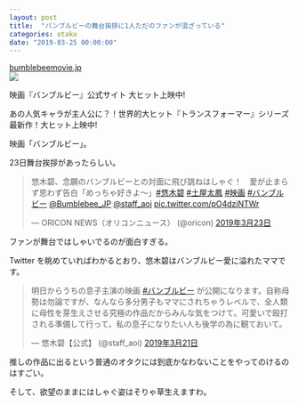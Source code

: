 ```yaml
---
layout: post
title:  "バンブルビーの舞台挨拶に1人ただのファンが混ざっている"
categories: otaku
date: "2019-03-25 00:00:00"
---
```


<div class="card">
  <a href="https://bumblebeemovie.jp/"></a>
  <div class="card__header">
    <a href="https://bumblebeemovie.jp/">bumblebeemovie.jp</a>
  </div>
  <div class="card__image">
    <img src="https://bumblebeemovie.jp/ogp05.jpg">
  </div>
  <div class="card__title">
    <p>映画『バンブルビー』公式サイト 大ヒット上映中!</p>
  </div>
  <div class="card__description">
    <p>あの人気キャラが主人公に？！世界的大ヒット『トランスフォーマー』シリーズ最新作！大ヒット上映中!</p>
  </div>
</div>

映画「バンブルビー」。

23日舞台挨拶があったらしい。

<blockquote class="twitter-tweet  tw-align-center" data-lang="ja"><p lang="ja" dir="ltr">悠木碧、念願のバンブルビーとの対面に飛び跳ねはしゃぐ！　愛が止まらず思わず告白「めっちゃ好きよ～」<a href="https://twitter.com/hashtag/%E6%82%A0%E6%9C%A8%E7%A2%A7?src=hash&amp;ref_src=twsrc%5Etfw">#悠木碧</a> <a href="https://twitter.com/hashtag/%E5%9C%9F%E5%B1%8B%E5%A4%AA%E9%B3%B3?src=hash&amp;ref_src=twsrc%5Etfw">#土屋太鳳</a> <a href="https://twitter.com/hashtag/%E6%98%A0%E7%94%BB?src=hash&amp;ref_src=twsrc%5Etfw">#映画</a> <a href="https://twitter.com/hashtag/%E3%83%90%E3%83%B3%E3%83%96%E3%83%AB%E3%83%93%E3%83%BC?src=hash&amp;ref_src=twsrc%5Etfw">#バンブルビー</a> <a href="https://twitter.com/Bumblebee_JP?ref_src=twsrc%5Etfw">@Bumblebee_JP</a> <a href="https://twitter.com/staff_aoi?ref_src=twsrc%5Etfw">@staff_aoi</a> <a href="https://t.co/pO4dziNTWr">pic.twitter.com/pO4dziNTWr</a></p>&mdash; ORICON NEWS（オリコンニュース） (@oricon) <a href="https://twitter.com/oricon/status/1109415823355969537?ref_src=twsrc%5Etfw">2019年3月23日</a></blockquote>
<script async src="https://platform.twitter.com/widgets.js" charset="utf-8"></script>

ファンが舞台ではしゃいでるのが面白すぎる。

Twitter を眺めていればわかるとおり、悠木碧はバンブルビー愛に溢れたママです。

<blockquote class="twitter-tweet  tw-align-center" data-lang="ja"><p lang="ja" dir="ltr">明日からうちの息子主演の映画 <a href="https://twitter.com/hashtag/%E3%83%90%E3%83%B3%E3%83%96%E3%83%AB%E3%83%93%E3%83%BC?src=hash&amp;ref_src=twsrc%5Etfw">#バンブルビー</a> が公開になります。自称母勢は勿論ですが、なんなら多分男子もママにされちゃうレベルで、全人類に母性を芽生えさせる究極の作品だからみんな気をつけて。可愛いで殴打される準備して行って。私の息子になりたい人も後学の為に観ておいて。</p>&mdash; 悠木碧【公式】 (@staff_aoi) <a href="https://twitter.com/staff_aoi/status/1108608503290040320?ref_src=twsrc%5Etfw">2019年3月21日</a></blockquote>
<script async src="https://platform.twitter.com/widgets.js" charset="utf-8"></script>

推しの作品に出るという普通のオタクには到底かなわないことをやってのけるのはすごい。

そして、欲望のままにはしゃぐ姿はそりゃ草生えますわ。

